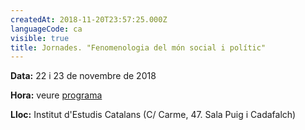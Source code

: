 ```yaml
---
createdAt: 2018-11-20T23:57:25.000Z
languageCode: ca
visible: true
title: Jornades. "Fenomenologia del món social i polític"
---
```


**Data:** 22 i 23 de novembre de 2018

**Hora:** veure [programa](http://blogs.iec.cat/scf/wp-content/uploads/sites/11/2018/11/Jornada-Fenomenologia-nov_cat.pdf)

**Lloc:** Institut d'Estudis Catalans (C/ Carme, 47. Sala Puig i Cadafalch)
